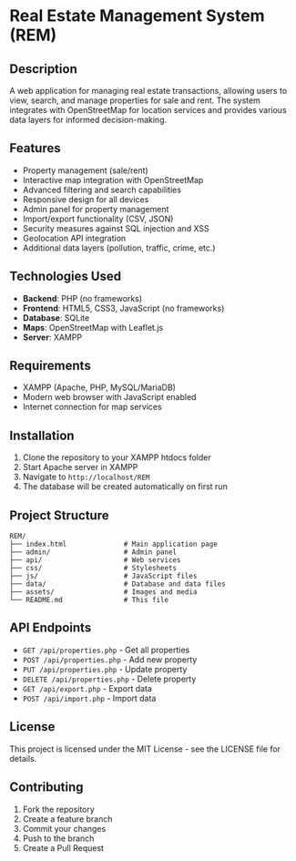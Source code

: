 # Real Estate Management System (REM)

## Description
A web application for managing real estate transactions, allowing users to view, search, and manage properties for sale and rent. The system integrates with OpenStreetMap for location services and provides various data layers for informed decision-making.

## Features
- Property management (sale/rent)
- Interactive map integration with OpenStreetMap
- Advanced filtering and search capabilities
- Responsive design for all devices
- Admin panel for property management
- Import/export functionality (CSV, JSON)
- Security measures against SQL injection and XSS
- Geolocation API integration
- Additional data layers (pollution, traffic, crime, etc.)

## Technologies Used
- **Backend**: PHP (no frameworks)
- **Frontend**: HTML5, CSS3, JavaScript (no frameworks)
- **Database**: SQLite
- **Maps**: OpenStreetMap with Leaflet.js
- **Server**: XAMPP

## Requirements
- XAMPP (Apache, PHP, MySQL/MariaDB)
- Modern web browser with JavaScript enabled
- Internet connection for map services

## Installation
1. Clone the repository to your XAMPP htdocs folder
2. Start Apache server in XAMPP
3. Navigate to `http://localhost/REM`
4. The database will be created automatically on first run

## Project Structure
```
REM/
├── index.html              # Main application page
├── admin/                  # Admin panel
├── api/                    # Web services
├── css/                    # Stylesheets
├── js/                     # JavaScript files
├── data/                   # Database and data files
├── assets/                 # Images and media
└── README.md               # This file
```

## API Endpoints
- `GET /api/properties.php` - Get all properties
- `POST /api/properties.php` - Add new property
- `PUT /api/properties.php` - Update property
- `DELETE /api/properties.php` - Delete property
- `GET /api/export.php` - Export data
- `POST /api/import.php` - Import data

## License
This project is licensed under the MIT License - see the LICENSE file for details.

## Contributing
1. Fork the repository
2. Create a feature branch
3. Commit your changes
4. Push to the branch
5. Create a Pull Request 